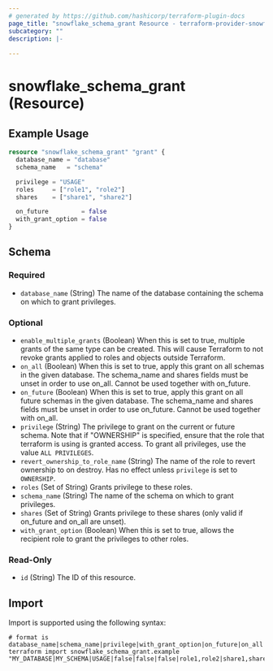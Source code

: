 ```yaml
---
# generated by https://github.com/hashicorp/terraform-plugin-docs
page_title: "snowflake_schema_grant Resource - terraform-provider-snowflake"
subcategory: ""
description: |-
  
---
```


# snowflake_schema_grant (Resource)



## Example Usage

```terraform
resource "snowflake_schema_grant" "grant" {
  database_name = "database"
  schema_name   = "schema"

  privilege = "USAGE"
  roles     = ["role1", "role2"]
  shares    = ["share1", "share2"]

  on_future         = false
  with_grant_option = false
}
```

<!-- schema generated by tfplugindocs -->
## Schema

### Required

- `database_name` (String) The name of the database containing the schema on which to grant privileges.

### Optional

- `enable_multiple_grants` (Boolean) When this is set to true, multiple grants of the same type can be created. This will cause Terraform to not revoke grants applied to roles and objects outside Terraform.
- `on_all` (Boolean) When this is set to true, apply this grant on all schemas in the given database. The schema_name and shares fields must be unset in order to use on_all. Cannot be used together with on_future.
- `on_future` (Boolean) When this is set to true, apply this grant on all future schemas in the given database. The schema_name and shares fields must be unset in order to use on_future. Cannot be used together with on_all.
- `privilege` (String) The privilege to grant on the current or future schema. Note that if "OWNERSHIP" is specified, ensure that the role that terraform is using is granted access. To grant all privileges, use the value `ALL PRIVILEGES`.
- `revert_ownership_to_role_name` (String) The name of the role to revert ownership to on destroy. Has no effect unless `privilege` is set to `OWNERSHIP`.
- `roles` (Set of String) Grants privilege to these roles.
- `schema_name` (String) The name of the schema on which to grant privileges.
- `shares` (Set of String) Grants privilege to these shares (only valid if on_future and on_all are unset).
- `with_grant_option` (Boolean) When this is set to true, allows the recipient role to grant the privileges to other roles.

### Read-Only

- `id` (String) The ID of this resource.

## Import

Import is supported using the following syntax:

```shell
# format is database_name|schema_name|privilege|with_grant_option|on_future|on_all|roles|shares
terraform import snowflake_schema_grant.example "MY_DATABASE|MY_SCHEMA|USAGE|false|false|false|role1,role2|share1,share2"
```
